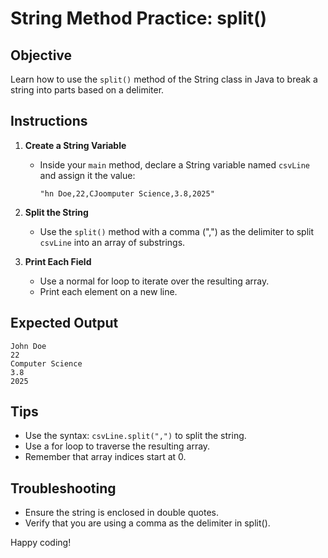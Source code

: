 # String Method Practice: split()

## Objective
Learn how to use the `split()` method of the String class in Java to break a string into parts based on a delimiter.

## Instructions

1. **Create a String Variable**
   - Inside your `main` method, declare a String variable named `csvLine` and assign it the value:
     ```
     "hn Doe,22,CJoomputer Science,3.8,2025"
     ```

2. **Split the String**
   - Use the `split()` method with a comma (",") as the delimiter to split `csvLine` into an array of substrings.

3. **Print Each Field**
   - Use a normal for loop to iterate over the resulting array.
   - Print each element on a new line.

## Expected Output
```
John Doe
22
Computer Science
3.8
2025
```

## Tips
- Use the syntax: `csvLine.split(",")` to split the string.
- Use a for loop to traverse the resulting array.
- Remember that array indices start at 0.

## Troubleshooting
- Ensure the string is enclosed in double quotes.
- Verify that you are using a comma as the delimiter in split().

Happy coding!